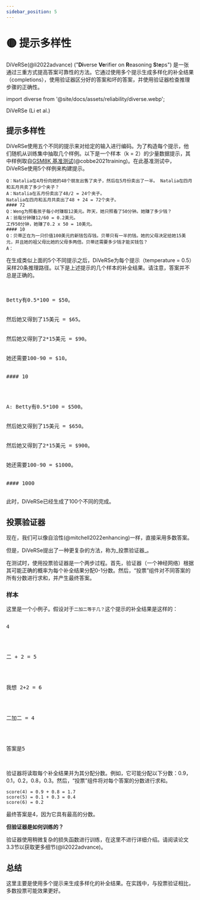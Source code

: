 ```yaml
---
sidebar_position: 5
---
```


# 🟡 提示多样性

DiVeRSe(@li2022advance) ("**Di**verse **Ve**rifier on **R**easoning **S**t**e**ps") 是一张通过三重方式提高答案可靠性的方法。它通过使用多个提示生成多样化的补全结果（completions），使用验证器区分好的答案和坏的答案，并使用验证器检查推理步骤的正确性。

import diverse from '@site/docs/assets/reliability/diverse.webp';

<div style={{textAlign: 'center'}}>
  <LazyLoadImage src={diverse} style={{width: "750px"}} />
</div>

<div style={{textAlign: 'center'}}>
DiVeRSe (Li et al.)
</div>


## 提示多样性

DiVeRSe使用五个不同的提示来对给定的输入进行编码。为了构造每个提示，他们随机从训练集中抽取几个样例。以下是一个样本（k = 2）的少量数据提示，其中样例取自[GSM8K 基准测试](https://raw.githubusercontent.com/openai/grade-school-math/master/grade_school_math/data/train.jsonl)(@cobbe2021training)。在此基准测试中，DiVeRSe使用5个样例来构建提示。

```
Q：Natalia在4月份向她的48个朋友出售了夹子，然后在5月份卖出了一半。 Natalia在四月和五月共卖了多少个夹子？
A：Natalia在五月份卖出了48/2 = 24个夹子。
Natalia在四月和五月共卖出了48 + 24 = 72个夹子。
#### 72
Q：Weng为照看孩子每小时赚取12美元。昨天，她只照看了50分钟。她赚了多少钱？
A：翁每分钟赚12/60 = 0.2美元。
工作50分钟，她赚了0.2 x 50 = 10美元。
#### 10
Q：贝蒂正在为一只价值100美元的新钱包存钱。贝蒂只有一半的钱。她的父母决定给她15美元，并且她的祖父母比她的父母多两倍。贝蒂还需要多少钱才能买钱包？
A：
```

在生成类似上面的5个不同提示之后，DiVeRSe为每个提示（temperature = 0.5）采样20条推理路径。以下是上述提示的几个样本的补全结果。请注意，答案并不总是正确的。

<pre>

<div style={{backgroundColor: '#d2f4d3'}}>
<div>Betty有0.5*100 = $50。</div>

<div>然后她又得到了15美元 = $65。</div>

<div>然后她又得到了2*15美元 = $90。</div>

<div>她还需要100-90 = $10。</div>

#### 10
</div>
</pre>
<pre>

<div style={{backgroundColor: '#d2f4d3'}}>
<div>A: Betty有0.5*100 = $500。</div>

<div>然后她又得到了15美元 = $650。</div>

<div>然后她又得到了2*15美元 = $900。</div>

<div>她还需要100-90 = $1000。</div>

#### 1000
</div>
</pre>

此时，DiVeRSe已经生成了100个不同的完成。
## 投票验证器

现在，我们可以像自洽性(@mitchell2022enhancing)一样，直接采用多数答案。

但是，DiVeRSe提出了一种更复杂的方法，称为_投票验证器_。

在测试时，使用投票验证器是一个两步过程。首先，验证器（一个神经网络）根据其可能正确的概率为每个补全结果分配0-1分数。然后，“投票”组件对不同答案的所有分数进行求和，并产生最终答案。

### 样本

这里是一个小例子。假设对于`二加二等于几？`这个提示的补全结果是这样的：
<pre>
<div style={{backgroundColor: '#d2f4d3'}}>
<div>4</div>
</div>
</pre>

<pre>
<div style={{backgroundColor: '#d2f4d3'}}>
<div>二 + 2 = 5</div>
</div>
</pre>

<pre>
<div style={{backgroundColor: '#d2f4d3'}}>
<div>我想 2+2 = 6</div>
</div>
</pre>

<pre>
<div style={{backgroundColor: '#d2f4d3'}}>
<div>二加二 = 4</div>
</div>
</pre>

<pre>
<div style={{backgroundColor: '#d2f4d3'}}>
<div>答案是5</div>
</div>
</pre>

验证器将读取每个补全结果并为其分配分数。例如，它可能分配以下分数：0.9，0.1，0.2，0.8，0.3。然后，“投票”组件将对每个答案的分数进行求和。

```
score(4) = 0.9 + 0.8 = 1.7
score(5) = 0.1 + 0.3 = 0.4
score(6) = 0.2
```

最终答案是4，因为它具有最高的分数。

**但验证器是如何训练的？**

验证器使用稍微复杂的损失函数进行训练，在这里不进行详细介绍。请阅读论文3.3节以获取更多细节(@li2022advance)。

## 总结

这里主要是使用多个提示来生成多样化的补全结果。在实践中，与投票验证相比，多数投票可能效果更好。